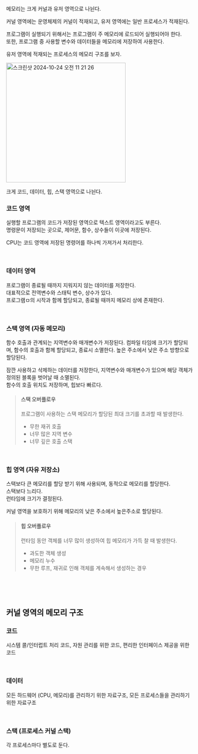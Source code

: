 메모리는 크게 커널과 유저 영역으로 나뉜다.  

커널 영역에는 운영체제의 커널이 적재되고, 유저 영역에는 일반 프로세스가 적재된다.  

프로그램이 실행되기 위해서는 프로그램이 주 메모리에 로드되어 실행되어야 한다.  
또한, 프로그램 중 사용할 변수와 데이터들을 메모리에 저장하여 사용한다.  

유저 영역에 적재되는 프로세스의 메모리 구조를 보자.

<img width="322" alt="스크린샷 2024-10-24 오전 11 21 26" src="https://github.com/user-attachments/assets/4028a7c0-2d00-4b4f-9d13-73e066e73949">

<br>

크게 코드, 데이터, 힙, 스택 영역으로 나뉜다.
<br>


### 코드 영역
실행할 프로그램의 코드가 저장된 영역으로 텍스트 영역이라고도 부른다.  
명령문이 저장되는 곳으로, 제어문, 함수, 상수들이 이곳에 저장된다.  

CPU는 코드 영역에 저장된 명령어를 하나씩 가져가서 처리한다.  


<br>

### 데이터 영역
프로그램이 종료될 때까지 지워지지 않는 데이터를 저장한다.  
대표적으로 전역변수와 스태틱 변수, 상수가 있다.  
프로그램ㅁ의 시작과 함께 할당되고, 종료될 때까지 메모리 상에 존재한다.


<br>

### 스택 영역 (자동 메모리)
함수 호출과 관계되는 지역변수와 매개변수가 저장된다. 
컴파일 타임에 크기가 할당되며, 함수의 호출과 함께 할당되고, 종료시 소멸한다.
높은 주소에서 낮은 주소 방향으로 할당된다.  

잠깐 사용하고 삭제하는 데이터를 저장한다, 지역변수와 매개변수가 있으며
해당 객체가 정의된 블록을 벗어날 때 소멸된다.  
함수의 호출 위치도 저장하며, 힙보다 빠르다.

> #### 스택 오버플로우
> 프로그램이 사용하는 스택 메모리가 할당된 최대 크기를 초과할 때 발생한다.
> - 무한 재귀 호출
> - 너무 많은 지역 변수
> - 너무 깊은 호출 스택

<br>

### 힙 영역 (자유 저장소)
스택보다 큰 메모리를 할당 받기 위해 사용되며, 동적으로 메모리를 할당한다.  
스택보다 느리다.  
런타임에 크기가 결정된다.  

커널 영역을 보호하기 위해 메모리의 낮은 주소에서 높은주소로 할당된다.

> #### 힙 오버플로우
> 런타임 동안 객체를 너무 많이 생성하여 힙 메모리가 가득 찰 때 발생한다.
> - 과도한 객체 생성
> - 메모리 누수
> - 무한 루프, 재귀로 인해 객체를 계속해서 생성하는 경우


<br><br><br>


## 커널 영역의 메모리 구조
### 코드 
시스템 콜/인터럽트 처리 코드, 자원 관리를 위한 코드, 편리한 인터페이스 제공을 위한 코드

<br>

### 데이터
모든 하드웨어 (CPU, 메모리)를 관리하기 위한 자료구조, 
모든 프로세스들을 관리하기 위한 자료구조


<br>


### 스택 (프로세스 커널 스택)
각 프로세스마다 별도로 둔다.
